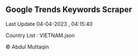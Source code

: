 

## Google Trends Keywords Scraper 
 
Last Update 04-04-2023 , 04:15:40

Country List :
VIETNAM.json



© Abdul Muttaqin 

